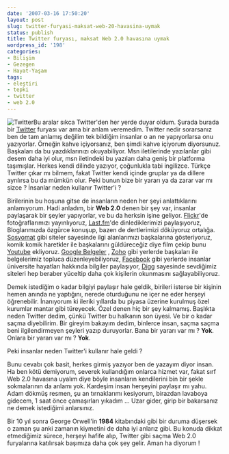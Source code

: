 ```yaml
---
date: '2007-03-16 17:50:20'
layout: post
slug: twitter-furyasi-maksat-web-20-havasina-uymak
status: publish
title: Twitter furyası, maksat Web 2.0 havasına uymak
wordpress_id: '198'
categories:
- Bilişim
- Gezegen
- Hayat-Yaşam
tags:
- eleştiri
- tepki
- twitter
- web 2.0
---
```


![Twitter](http://blog.arsln.org/image/twitter.jpg)Bu aralar sıkca Twitter'den her yerde duyar oldum. Şurada burada bir [Twitter](http://twitter.com/) furyası var ama bir anlam veremedim. Twitter nedir sorarsanız ben de tam anlamış değilim tek bildiğim insanlar  o an ne yapıyorlarsa onu yazıyorlar. Örneğin kahve içiyorsanız, ben şimdi kahve içiyorum diyorsunuz. Başkaları da bu yazdıklarınızı okuyabiliyor. Msn iletilerinde yazılanlar gibi desem daha iyi olur, msn iletindeki bu yazıları daha geniş bir platforma taşımışlar. Herkes kendi dilinde yazıyor, çoğunlukla tabi ingilizce. Türkçe Twitter çıkar mı bilmem, fakat Twitter kendi içinde gruplar ya da dillere ayrılırsa bu da mümkün olur. Peki bunun bize bir yararı ya da zarar var mı sizce ? İnsanlar neden kullanır Twitter'i ? 

Birilerinin bu hoşuna gitse de insanların neden her şeyi anlattıklarını anlamıyorum. Hadi anladım, bir **Web 2.0** denen bir şey var, insanlar paylaşarak bir şeyler yapıyorlar, ve bu da herksin işine geliyor. [Flickr](/photos/ftharsln)'de fotoğraflarımızı yayınlıyoruz, [Last.fm](http://www.last.fm)'de dinlediklerimizi paylaşıyoruz, Bloglarımızda özgürce konuşup, bazen de dertlerimizi döküyoruz ortalığa. [Sosyomat](http://www.sosyomat.com/) gibi siteler sayesinde ilgi alanlarımızı başkalarına gösteriyoruz, komik komik haretkler ile başkalarını güldüreceğiz diye film çekip bunu [Youtube](http://www.youtube.com) ekliyoruz. [Google Belgeler](http://docs.google.com/?hl=tr&pli=1) , [Zoho](http://www.zoho.com/) gibi yerlerde başkaları ile belgelerimiz topluca düzenleyebiliyoruz, [Facebook](http://www.facebook.com/) gibi yerlerde insanlar üniversite hayatları hakkında bilgiler paylaşıyor, [Digg](http://www.digg.com) sayesinde sevdiğimiz siteleri hep beraber yüceltip daha çok kişilerin okunmasını sağlayabiliyoruz. 

Demek istediğim o kadar bilgiyi paylaşır hale geldik, birileri isterse bir kişinin hemen anında ne yaptığını, nerede oturduğunu ne içer ne eder herşeyi öğrenebilir. İnanıyorum ki ileriki yıllarda bu piyasa üzerine kurulmuş özel kurumlar mantar gibi türeyecek. Özel denen hiç bir şey kalmamış. Başlıkta neden Twitter dedim, çünkü Twitter bu halkanın son üyesi. Ve bir o kadar saçma diyebilirim. Bir gireyim bakayım dedim, binlerce insan, saçma saçma beni ilgilendirmeyen şeyleri yazıp duruyorlar. Bana bir yararı var mı ? **Yok**. Onlara bir yararı var mı ? **Yok**. 

Peki insanlar neden Twitter'i kullanır hale geldi ?

Bunu cevabı çok basit, herkes girmiş yazıyor ben de yazayım diyor insan. Ha ben kötü demiyorum, severek kullandığım onlarca hizmet var, fakat sırf Web 2.0 havasına uyalım diye böyle insanların  kendilerini bin bir şekle sokmalarının da anlamı yok. Kardeşim insan herşeyini paylaşır mı yahu. Adam dökmüş resmen, şu an tırnaklarımı kesiyorum, birazdan lavaboya gidecem, 1 saat önce çamaşırları yıkadım ... Uzar gider, girip bir bakarsanız ne demek istediğimi anlarsınız.

Bir 10 yıl sonra George Orwell'in **1984** kitabındaki gibi bir duruma düşersek o zaman şu anki zamanın kiymetini de daha iyi anlarız gibi. Bu konuda dikkat etmediğimiz sürece, herşeyi hafife alıp, Twitter gibi saçma Web 2.0 furyalarına katılırsak başımıza daha çok şey gelir. Aman ha diyorum ! 



